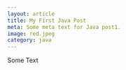 ```yaml
---
layout: article
title: My First Java Post
meta: Some meta text for Java post1.
image: red.jpeg
category: java
---
```

Some Text
